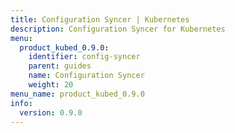 ```yaml
---
title: Configuration Syncer | Kubernetes
description: Configuration Syncer for Kubernetes
menu:
  product_kubed_0.9.0:
    identifier: config-syncer
    parent: guides
    name: Configuration Syncer
    weight: 20
menu_name: product_kubed_0.9.0
info:
  version: 0.9.0
---
```


